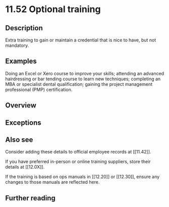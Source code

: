 # 11.52 Optional training

## Description

Extra training to gain or maintain a credential that is nice to have, but not mandatory.

## Examples

Doing an Excel or Xero course to improve your skills; attending an advanced hairdressing or bar tending course to learn new techniques; completing an MBA or specialist dental qualification; gaining the project management professional (PMP) certification.

## Overview

## Exceptions

## Also see

Consider adding these details to official employee records at [[11.42]].

If you have preferred in-person or online training suppliers, store their details at [[12.0X]].

If the training is based on ops manuals in [[12.20]] or [[12.30]], ensure any changes to those manuals are reflected here.

## Further reading

